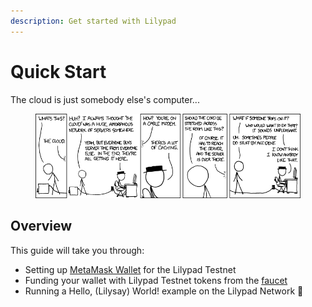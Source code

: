 ```yaml
---
description: Get started with Lilypad
---
```


# Quick Start

The cloud is just somebody else's computer...

<div data-full-width="true">

<figure><img src="../../.gitbook/assets/image (117).png" alt=""><figcaption></figcaption></figure>

</div>

## Overview

This guide will take you through:

* Setting up [MetaMask Wallet](https://metamask.io) for the Lilypad Testnet
* Funding your wallet with Lilypad Testnet tokens from the [faucet](http://faucet.lilypad.tech/)
* Running a Hello, (Lilysay) World! example on the Lilypad Network :frog:
